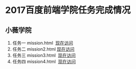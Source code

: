 
# 2017百度前端学院任务完成情况
小薇学院
---------------
1. 任务一 mission.html  [现在访问](https://a294465800.github.io/baidu-mission/xiaowei/mission1.html)
2. 任务二 mission2.html  [现在访问](https://a294465800.github.io/baidu-mission/xiaowei/mission2.html)
3. 任务三 mission3.html  [现在访问](https://a294465800.github.io/baidu-mission/xiaowei/mission3.html)
3. 任务四 mission4.html  [现在访问](https://a294465800.github.io/baidu-mission/xiaowei/mission4.html)
